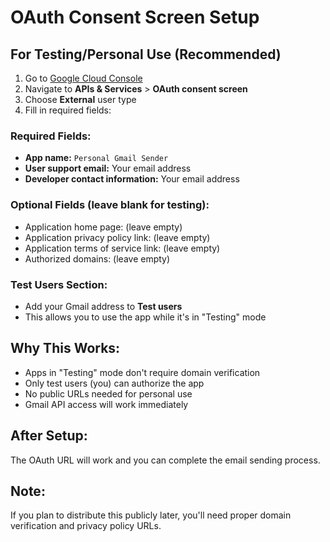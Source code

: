 # OAuth Consent Screen Setup

## For Testing/Personal Use (Recommended)

1. Go to [Google Cloud Console](https://console.cloud.google.com/)
2. Navigate to **APIs & Services** > **OAuth consent screen**
3. Choose **External** user type
4. Fill in required fields:

### Required Fields:
- **App name:** `Personal Gmail Sender`
- **User support email:** Your email address
- **Developer contact information:** Your email address

### Optional Fields (leave blank for testing):
- Application home page: (leave empty)
- Application privacy policy link: (leave empty) 
- Application terms of service link: (leave empty)
- Authorized domains: (leave empty)

### Test Users Section:
- Add your Gmail address to **Test users**
- This allows you to use the app while it's in "Testing" mode

## Why This Works:
- Apps in "Testing" mode don't require domain verification
- Only test users (you) can authorize the app
- No public URLs needed for personal use
- Gmail API access will work immediately

## After Setup:
The OAuth URL will work and you can complete the email sending process.

## Note:
If you plan to distribute this publicly later, you'll need proper domain verification and privacy policy URLs.